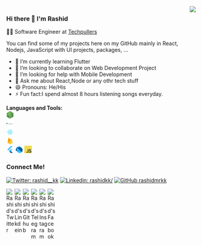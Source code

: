 

<img align='right' src="https://github-readme-stats.vercel.app/api?username=fuadaslam&show_icons=true">

### Hi there 👋  I'm Rashid

👨‍💻 Software Engineer at [Techpullers](https://techpullers.com/)

<!-- <img src="https://cdn.worldvectorlogo.com/logos/flutter-logo.svg" alt="Flutter" width="20" height="20">  -->
You can find some of my projects here on my GitHub mainly in React, Nodejs, JavaScript with UI projects, packages, ...

- 🌱 I’m currently learning Flutter
- 👯 I’m looking to collaborate on Web Development Project
- 🤔 I’m looking for help with Mobile Development
- 💬 Ask me about React,Node or any othr tech stuff
- 😄 Pronouns: He/His
- ⚡ Fun fact:I spend almost 8 hours listening songs everyday.

**Languages and Tools:**  
<code><img height="20" src="https://raw.githubusercontent.com/github/explore/80688e429a7d4ef2fca1e82350fe8e3517d3494d/topics/nodejs/nodejs.png"></code>  
<code><img height="20" src="https://raw.githubusercontent.com/github/explore/80688e429a7d4ef2fca1e82350fe8e3517d3494d/topics/mongodb/mongodb.png"></code>  
<code><img height="20" src="https://raw.githubusercontent.com/github/explore/80688e429a7d4ef2fca1e82350fe8e3517d3494d/topics/react/react.png"></code>  
<code><img height="20" src="https://raw.githubusercontent.com/github/explore/80688e429a7d4ef2fca1e82350fe8e3517d3494d/topics/firebase/firebase.png"></code>  
<code><img height="20" src="https://raw.githubusercontent.com/github/explore/80688e429a7d4ef2fca1e82350fe8e3517d3494d/topics/flutter/flutter.png"></code>
<code><img height="20" src="https://raw.githubusercontent.com/github/explore/80688e429a7d4ef2fca1e82350fe8e3517d3494d/topics/dart/dart.png"></code>
<code><img height="20" src="https://raw.githubusercontent.com/github/explore/80688e429a7d4ef2fca1e82350fe8e3517d3494d/topics/javascript/javascript.png"></code>


### Connect Me!

[![Twitter: rashid__kk](https://img.shields.io/twitter/follow/rashid__kk?style=social)](https://twitter.com/rashid__kk)
[![Linkedin: rashidkk/](https://img.shields.io/badge/-rashidkk-blue?style=flat-square&logo=Linkedin&logoColor=white&link=https://www.linkedin.com/in/rashidkk/)](https://www.linkedin.com/in/rashidkk/)
[![GitHub rashidmrkk](https://img.shields.io/github/followers/rashidmrkk?label=follow&style=social)](https://github.com/rashidmrkk)
<!-- [![website](https://img.shields.io/badge/PortfolioWebsite-fuadaslam-2648ff?style=flat-square&logo=google-chrome)](https://fuadaslam.github.io/MyPorfolio/) -->

<a href="https://twitter.com/rashid__kk">
  <img align="left" alt="Rashid's Twitter" width="22px" src="https://cdn.jsdelivr.net/npm/simple-icons@v3/icons/twitter.svg" />
</a>
<a href="https://linkedin.com/in/rashidkk/">
  <img align="left" alt="Rashid's Linkdein" width="22px" src="https://cdn.jsdelivr.net/npm/simple-icons@v3/icons/linkedin.svg" />
</a>
<a href="https://github.com/rashidmrkk">
  <img align="left" alt="Rashid's Github" width="22px" src="https://cdn.jsdelivr.net/npm/simple-icons@v3/icons/github.svg" />
</a>
<a href="https://t.me/rashid_k_k">
  <img align="left" alt="Rashid's Telegram" width="22px" src="https://cdn.jsdelivr.net/npm/simple-icons@v3/icons/telegram.svg" />
</a>
<a href="https://instagram.com/rashid_k_k/">
  <img align="left" alt="Rashid's Instagram" width="22px" src="https://cdn.jsdelivr.net/npm/simple-icons@v3/icons/instagram.svg" />
</a>
<a href="https://www.facebook.com/muhammed.rashid.7564/">
  <img align="left" alt="Rashid's Facebook" width="22px" src="https://cdn.jsdelivr.net/npm/simple-icons@v3/icons/facebook.svg" />
</a>
